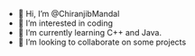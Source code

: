 - 👋 Hi, I’m @ChiranjibMandal
- 👀 I’m interested in coding
- 🌱 I’m currently learning C++ and Java.
- 💞️ I’m looking to collaborate on some projects


<!---
ChiranjibMandal/ChiranjibMandal is a ✨ special ✨ repository because its `README.md` (this file) appears on your GitHub profile.
You can click the Preview link to take a look at your changes.
--->
